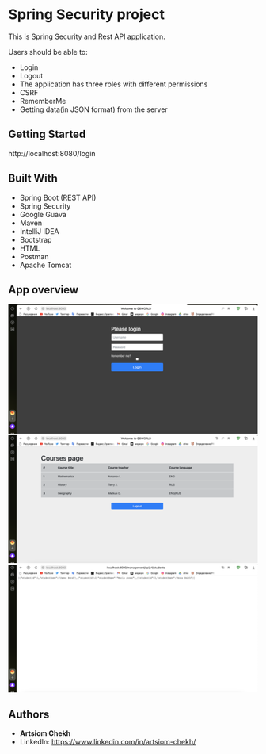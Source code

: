 # Spring Security project

This is Spring Security and Rest API application.

Users should be able to:

* Login
* Logout
* The application has three roles with different permissions
* CSRF
* RememberMe
* Getting data(in JSON format) from the server 

## Getting Started

http://localhost:8080/login

## Built With

* Spring Boot (REST API)
* Spring Security 
* Google Guava
* Maven
* IntelliJ IDEA
* Bootstrap
* HTML
* Postman
* Apache Tomcat


## App overview

![Image alt](https://github.com/ArtsiomChekh/ss-project/blob/6b00e12f288746febb74e6a2f222c732a4fe0a89/src/main/resources/static/image/image%201-1.png)
![Image alt](https://github.com/ArtsiomChekh/ss-project/blob/6b00e12f288746febb74e6a2f222c732a4fe0a89/src/main/resources/static/image/image%201-2.png)
![Image alt](https://github.com/ArtsiomChekh/ss-project/blob/6b00e12f288746febb74e6a2f222c732a4fe0a89/src/main/resources/static/image/image%201-3.png)

## Authors

* **Artsiom Chekh** 
* LinkedIn: https://www.linkedin.com/in/artsiom-chekh/
